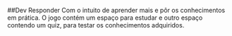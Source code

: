 
##Dev Responder
Com o intuito de aprender mais e pôr os conhecimentos em prática. O jogo contém um espaço para estudar e outro espaço contendo um quiz, para testar os conhecimentos adquiridos.
